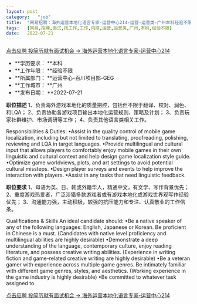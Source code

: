 ```yaml
---
layout:	post
category:	"job"
title:	"网易招聘：海外运营本地化语言专家-运营中心214-运营-运营类-广州本科经验不限"
tags:	[网易,招聘,面试,找工作,工作,内推,运营,运营类,广州,本科,经验不限]
date:	2022-07-21
---
```


[点击应聘 投简历就有面试机会 -> 海外运营本地化语言专家-运营中心214](http://mobile.bole.netease.com/bole/boleDetail?id=40479&employeeId=346f03c3cda5f04c&key=all)



- **学历要求： **本科
- **工作年限： **经验不限
- **所属部门： **运营中心-百川项目部-GEG
- **工作城市： **广州
- **发布日期： **2022-07-21



**职位描述**
1、负责海外游戏本地化的质量把控，包括但不限于翻译、校对、润色、和LQA；
2、负责协助各游戏项目输出本地化运营规则、策略及计划； 
3、负责玩家社群维护、市场调研等工作；
4、负责其他语言类相关工作。

Responsibilities &amp; Duties:
•Assist in the quality control of mobile game localization, including but not limited to translating, proofreading, polishing, reviewing and LQA in target languages.
•Provide multilingual and cultural input that allows players to comfortably enjoy mobile games in their own linguistic and cultural context and help design game localization style guide.
•Optimize game worldviews, plots, and art settings to avoid potential cultural missteps.
•Design player surveys and events to help improve the interaction with players.
•Assist in any tasks that need linguistic feedback.



**职位要求**
1、母语为英、日、韩或外籍华人，精通中文，有文学、写作背景优先；
2、重度游戏热爱者，广泛涉猎多款游戏者或有游戏本地化或游戏世界观写作经验优先；
3、沟通能力强，主动积极，较强的抗压能力和专注、认真敬业的工作信条。

Qualifications &amp; Skills
An ideal candidate should:
•Be a native speaker of any of the following languages: English, Japanese or Korean. Be proficient in Chinese is a must. (Candidates with native level proficiency and multilingual abilities are highly desirable)
•Demonstrate a deep understanding of the language, contemporary culture, enjoy reading literature, and possess creative writing abilities. (Experience in writing fiction and game-related creative writing are highly desirable)
•Be a veteran gamer with experience across multiple game genres. Be intimately familiar with different game genres, styles, and aesthetics. (Working experience in the game industry is highly desirable)
•Be committed to whatever task assigned to.



[点击应聘 投简历就有面试机会 -> 海外运营本地化语言专家-运营中心214](http://mobile.bole.netease.com/bole/boleDetail?id=40479&employeeId=346f03c3cda5f04c&key=all)